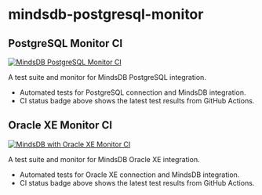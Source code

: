 # mindsdb-postgresql-monitor

## PostgreSQL Monitor CI

[![MindsDB PostgreSQL Monitor CI](https://github.com/tino097/mindsdb-handlers-monitor/actions/workflows/postgres.yml/badge.svg)](https://github.com/tino097/mindsdb-handlers-monitor/actions/workflows/postgres.yml)

A test suite and monitor for MindsDB PostgreSQL integration.

- Automated tests for PostgreSQL connection and MindsDB integration.
- CI status badge above shows the latest test results from GitHub Actions.

## Oracle XE Monitor CI

[![MindsDB with Oracle XE Monitor CI](https://github.com/tino097/mindsdb-handlers-monitor/actions/workflows/oracle.yml/badge.svg)](https://github.com/tino097/mindsdb-handlers-monitor/actions/workflows/oracle.yml)

A test suite and monitor for MindsDB Oracle XE integration.

- Automated tests for Oracle XE connection and MindsDB integration.
- CI status badge above shows the latest test results from GitHub Actions.
